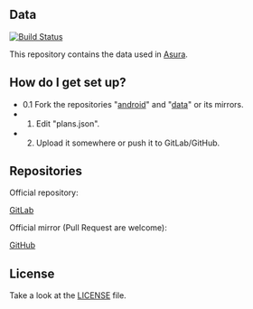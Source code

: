 ## Data

[![Build Status](https://ci.gitlab.com/projects/7059/status.png?ref=master)](https://gitlab.com/asura/data/commits/master)

This repository contains the data used in
[Asura](https://gitlab.com/asura/android).

## How do I get set up?

- 0.1 Fork the repositories
"[android](https://gitlab.com/asura/android)" and
"[data](https://gitlab.com/asura/data)" or its mirrors.
- 1. Edit "plans.json".
- 2. Upload it somewhere or push it to GitLab/GitHub.

## Repositories

Official repository:

[GitLab](https://gitlab.com/asura/data)

Official mirror (Pull Request are welcome):

[GitHub](https://github.com/asura-app/data)

## License

Take a look at the [LICENSE](./LICENSE) file.
